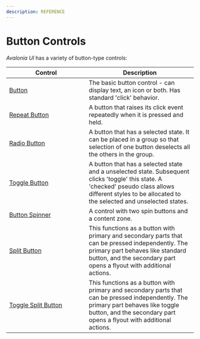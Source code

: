 ```yaml
---
description: REFERENCE
---
```


# Button Controls

_Avalonia UI_ has a variety of button-type controls:

<table><thead><tr><th width="198">Control</th><th>Description</th></tr></thead><tbody><tr><td><a href="buttons/button.md">Button</a></td><td>The basic button control - can display text, an icon or both. Has standard 'click' behavior.</td></tr><tr><td><a href="buttons/repeatbutton.md">Repeat Button</a></td><td>A button that raises its click event repeatedly when it is pressed and held.</td></tr><tr><td><a href="buttons/radiobutton.md">Radio Button</a></td><td>A button that has a selected state. It can be placed in a group so that selection of one button deselects all the others in the group.</td></tr><tr><td><a href="detailed-reference/togglesplitbutton.md">Toggle Button</a></td><td>A button that has a selected state and a unselected state. Subsequent clicks 'toggle' this state. A 'checked' pseudo class allows different styles to be allocated to the selected  and unselected states.</td></tr><tr><td><a href="buttons/buttonspinner.md">Button Spinner</a></td><td>A control with two spin buttons and a content zone.</td></tr><tr><td><a href="buttons/splitbutton.md">Split Button</a></td><td>This functions as a button with primary and secondary parts that can be pressed independently. The primary part behaves like standard button, and the secondary part opens a flyout with additional actions.</td></tr><tr><td><a href="detailed-reference/togglesplitbutton.md">Toggle Split Button</a></td><td>This functions as a button with primary and secondary parts that can be pressed independently. The primary part behaves like toggle button, and the secondary part opens a flyout with additional actions.</td></tr></tbody></table>
